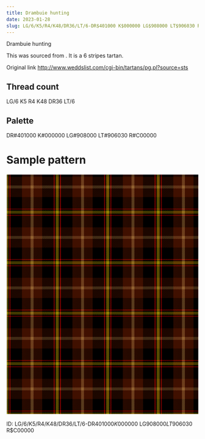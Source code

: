 ```yaml
---
title: Drambuie hunting
date: 2023-01-28
slug: LG/6/K5/R4/K48/DR36/LT/6-DR$401000 K$000000 LG$908000 LT$906030 R$C00000
---
```

Drambuie hunting

This was sourced from <no value>.  It is a 6 stripes tartan.

Original link http://www.weddslist.com/cgi-bin/tartans/pg.pl?source=sts

## Thread count
LG/6 K5 R4 K48 DR36 LT/6

## Palette
DR#401000 K#000000 LG#908000 LT#906030 R#C00000

# Sample pattern

![Tartan detail](tartan.png "LG/6 K5 R4 K48 DR36 LT/6 tartan")

ID: LG/6/K5/R4/K48/DR36/LT/6-DR$401000 K$000000 LG$908000 LT$906030 R$C00000